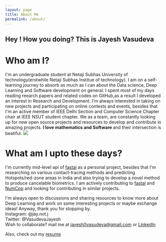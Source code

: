 ```yaml
---
layout: page
title: About Me
permalink: /about/
---
```


## Hey ! How you doing? This is Jayesh Vasudeva
 
 # Who am I?
 I'm an undergraduate student at Netaji Subhas University of technology(erstwhile Netaji Subhas Institue of technology). I am on a self-learning journey to absorb as much as I can about the Data science, Deep Learning and Software development on general. I spent most of my days reading reearch papers and related codes on GitHub,as a result I developed an interest in Research and Development. I'm always interested in taking on new projects and participating on online contests and events, besides that I'm an active member of IEEE Delhi Section and Computer Science Chapter chair at IEEE NSUT student chapter. We as a team, are constantly looking up for new open source projects and resources to develop and contribute in amazing projects.
 <b> I love mathematics and Software </b> and their intersection is beatiful.
![]({{site.baseurl}}/images/profile_pic.png) 

# What am I upto these days?
I'm currently mid-level api of [fastai](https://github.com/fastai/fastai) as a personal project, besides that I'm researching on various contact-tracing methods and predicting Hotspots/red-zone areas in India and also trying to develop a novel method to produce cancelable biometrics. I am actively contributing to [fastai](https://github.com/fastai/fastai) and [NumCpp](https://github.com/dpilger26/NumCpp) and looking for contributing in similar projects.


I'm always open to discussions and sharing resources to know more about Deep Learning and work on some interesting projects or maybe exchange ideas!
Anyway, thank you for stopping by.
<br>
Instagram: @jay.not.j
<br>
Twitter: @VasudevaJayesh
<br>
Wish to collaborate? mail me at jayesh0vasudeva@gmail.com or [LinkedIn](https://www.linkedin.com/in/jayesh-vasudeva-2395a218a/)

Also, check out my [resume]()


